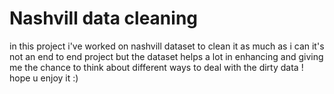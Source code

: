 # Nashvill data cleaning
in this project i've worked on nashvill dataset to clean it as much as i can
it's not an end to end project but the dataset helps a lot in enhancing and giving me the chance to think about different ways to deal with the dirty data 
! hope u enjoy it :) 
